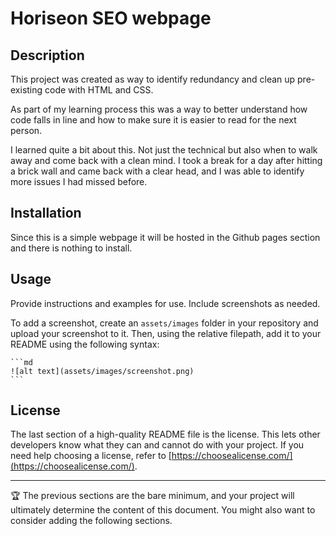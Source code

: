 # Horiseon SEO webpage

## Description

This project was created as way to identify redundancy and clean up pre-existing code with HTML and CSS. 

As part of my learning process this was a way to better understand how code falls in line and how to make sure it is easier to read for the next person. 

I learned quite a bit about this. Not just the technical but also when to walk away and come back with a clean mind. I took a break for a day after hitting a brick wall and came back with a clear head, and I was able to identify more issues I had missed before. 



## Installation

Since this is a simple webpage it will be hosted in the Github pages section and there is nothing to install. 

## Usage

Provide instructions and examples for use. Include screenshots as needed.

To add a screenshot, create an `assets/images` folder in your repository and upload your screenshot to it. Then, using the relative filepath, add it to your README using the following syntax:

    ```md
    ![alt text](assets/images/screenshot.png)
    ```


## License

The last section of a high-quality README file is the license. This lets other developers know what they can and cannot do with your project. If you need help choosing a license, refer to [https://choosealicense.com/](https://choosealicense.com/).

---

🏆 The previous sections are the bare minimum, and your project will ultimately determine the content of this document. You might also want to consider adding the following sections.
